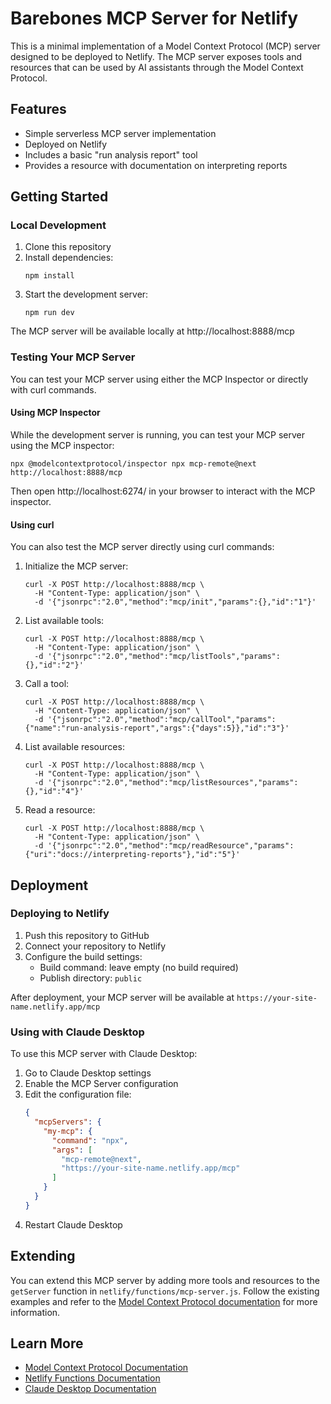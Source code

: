 # Barebones MCP Server for Netlify

This is a minimal implementation of a Model Context Protocol (MCP) server designed to be deployed to Netlify. The MCP server exposes tools and resources that can be used by AI assistants through the Model Context Protocol.

## Features

- Simple serverless MCP server implementation
- Deployed on Netlify
- Includes a basic "run analysis report" tool
- Provides a resource with documentation on interpreting reports

## Getting Started

### Local Development

1. Clone this repository
2. Install dependencies:
   ```
   npm install
   ```
3. Start the development server:
   ```
   npm run dev
   ```
   
The MCP server will be available locally at http://localhost:8888/mcp

### Testing Your MCP Server

You can test your MCP server using either the MCP Inspector or directly with curl commands.

#### Using MCP Inspector

While the development server is running, you can test your MCP server using the MCP inspector:

```
npx @modelcontextprotocol/inspector npx mcp-remote@next http://localhost:8888/mcp
```

Then open http://localhost:6274/ in your browser to interact with the MCP inspector.

#### Using curl

You can also test the MCP server directly using curl commands:

1. Initialize the MCP server:
   ```
   curl -X POST http://localhost:8888/mcp \
     -H "Content-Type: application/json" \
     -d '{"jsonrpc":"2.0","method":"mcp/init","params":{},"id":"1"}'
   ```

2. List available tools:
   ```
   curl -X POST http://localhost:8888/mcp \
     -H "Content-Type: application/json" \
     -d '{"jsonrpc":"2.0","method":"mcp/listTools","params":{},"id":"2"}'
   ```

3. Call a tool:
   ```
   curl -X POST http://localhost:8888/mcp \
     -H "Content-Type: application/json" \
     -d '{"jsonrpc":"2.0","method":"mcp/callTool","params":{"name":"run-analysis-report","args":{"days":5}},"id":"3"}'
   ```

4. List available resources:
   ```
   curl -X POST http://localhost:8888/mcp \
     -H "Content-Type: application/json" \
     -d '{"jsonrpc":"2.0","method":"mcp/listResources","params":{},"id":"4"}'
   ```

5. Read a resource:
   ```
   curl -X POST http://localhost:8888/mcp \
     -H "Content-Type: application/json" \
     -d '{"jsonrpc":"2.0","method":"mcp/readResource","params":{"uri":"docs://interpreting-reports"},"id":"5"}'
   ```

## Deployment

### Deploying to Netlify

1. Push this repository to GitHub
2. Connect your repository to Netlify
3. Configure the build settings:
   - Build command: leave empty (no build required)
   - Publish directory: `public`
   
After deployment, your MCP server will be available at `https://your-site-name.netlify.app/mcp`

### Using with Claude Desktop

To use this MCP server with Claude Desktop:

1. Go to Claude Desktop settings
2. Enable the MCP Server configuration
3. Edit the configuration file:
   ```json
   {
     "mcpServers": {
       "my-mcp": {
         "command": "npx",
         "args": [
           "mcp-remote@next",
           "https://your-site-name.netlify.app/mcp"
         ]
       }
     }
   }
   ```
4. Restart Claude Desktop

## Extending

You can extend this MCP server by adding more tools and resources to the `getServer` function in `netlify/functions/mcp-server.js`. Follow the existing examples and refer to the [Model Context Protocol documentation](https://modelcontextprotocol.io/) for more information.

## Learn More

- [Model Context Protocol Documentation](https://modelcontextprotocol.io/)
- [Netlify Functions Documentation](https://docs.netlify.com/functions/overview/)
- [Claude Desktop Documentation](https://claude.ai/docs)